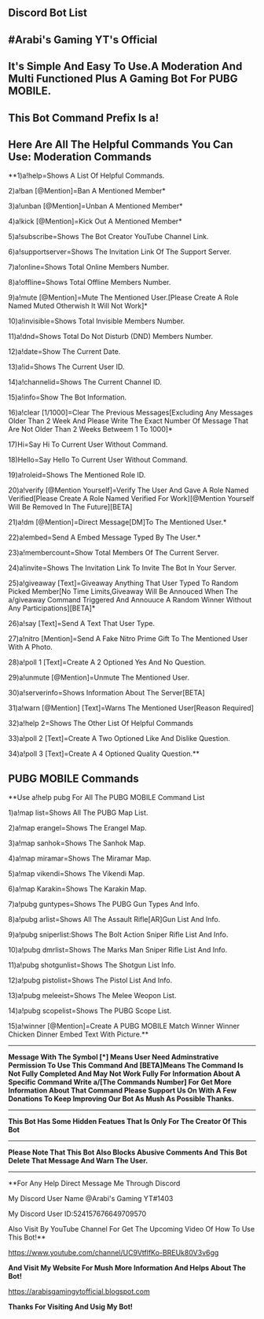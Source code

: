Discord Bot List
----------------
#Arabi's Gaming YT's Official
-----------------------------
It's Simple And Easy To Use.A Moderation And Multi Functioned Plus A Gaming Bot For PUBG MOBILE.
------------------------------------------------------------------------------------------------
This Bot Command Prefix Is a! 
-----------------------------
Here Are All The Helpful Commands You Can Use: Moderation Commands
------------------------------------------------------------------
**1)a!help=Shows A List Of Helpful Commands.

2)a!ban [@Mention]=Ban A Mentioned Member*

3)a!unban [@Mention]=Unban A Mentioned Member*

4)a!kick [@Mention]=Kick Out A Mentioned Member*

5)a!subscribe=Shows The Bot Creator YouTube Channel Link.

6)a!supportserver=Shows The Invitation Link Of The Support Server.

7)a!online=Shows Total Online Members Number.

8)a!offline=Shows Total Offline Members Number.

9)a!mute [@Mention]=Mute The Mentioned User.[Please Create A Role Named Muted Otherwish It Will Not Work]*

10)a!invisible=Shows Total Invisible Members Number.

11)a!dnd=Shows Total Do Not Disturb (DND) Members Number.

12)a!date=Show The Current Date.

13)a!id=Shows The Current User ID.

14)a!channelid=Shows The Current Channel ID.

15)a!info=Show The Bot Information.

16)a!clear [1/1000]=Clear The Previous Messages[Excluding Any Messages Older Than 2 Week And Please Write The Exact Number Of Message That Are Not Older Than 2 Weeks Betweem 1 To 1000]*

17)Hi=Say Hi To Current User Without Command.

18)Hello=Say Hello To Current User Without Command.

19)a!roleid=Shows The Mentioned Role ID.

20)a!verify [@Mention Yourself]=Verify The User And Gave A Role Named Verified[Please Create A Role Named Verified For Work][@Mention Yourself Will Be Removed In The Future][BETA]

21)a!dm [@Mention]=Direct Message[DM]To The Mentioned User.*

22)a!embed=Send A Embed Message Typed By The User.*

23)a!membercount=Show Total Members Of The Current Server.

24)a!invite=Shows The Invitation Link To Invite The Bot In Your Server.

25)a!giveaway [Text]=Giveaway Anything That User Typed To Random Picked Member[No Time Limits,Giveaway Will Be Annouced When The a/giveaway Command Triggered And Annouuce A Random Winner Without Any Participations][BETA]*

26)a!say [Text]=Send A Text That User Type.

27)a!nitro [Mention]=Send A Fake Nitro Prime Gift To The Mentioned User With A Photo.

28)a!poll 1 [Text]=Create A 2 Optioned Yes And No Question.

29)a!unmute [@Mention]=Unmute The Mentioned User.

30)a!serverinfo=Shows Information About The Server[BETA]

31)a!warn [@Mention] [Text]=Warns The Mentioned User[Reason Required]

32)a!help 2=Shows The Other List Of Helpful Commands

33)a!poll 2 [Text]=Create A Two Optioned Like And Dislike Question.

34)a!poll 3 [Text]=Create A 4 Optioned Quality Question.**

PUBG MOBILE Commands
--------------------

**Use a!help pubg For All The PUBG MOBILE Command List

1)a!map list=Shows All The PUBG Map List.

2)a!map erangel=Shows The Erangel Map.

3)a!map sanhok=Shows The Sanhok Map.

4)a!map miramar=Shows The Miramar Map.

5)a!map vikendi=Shows The Vikendi Map.

6)a!map Karakin=Shows The Karakin Map.

7)a!pubg guntypes=Shows The PUBG Gun Types And Info.

8)a!pubg arlist=Shows All The Assault Rifle[AR]Gun List And Info.

9)a!pubg sniperlist:Shows The Bolt Action Sniper Rifle List And Info.

10)a!pubg dmrlist=Shows The Marks Man Sniper Rifle List And Info.

11)a!pubg shotgunlist=Shows The Shotgun List Info.

12)a!pubg pistolist=Shows The Pistol List And Info.

13)a!pubg meleeist=Shows The Melee Weopon List.

14)a!pubg scopelist=Shows The PUBG Scope List.

15)a!winner [@Mention]=Create A PUBG MOBILE Match Winner Winner Chicken Dinner Embed Text With Picture.**
_________________________________________________________________________________________________________________________________________________________________________________

**Message With The Symbol [*] Means User Need Adminstrative Permission To Use This Command And [BETA]Means The Command Is Not Fully Completed And May Not Work Fully For Information About A Specific Command Write a/[The Commands Number] For Get More Information About That Command Please Support Us On With A Few Donations To Keep Improving Our Bot As Mush As Possible Thanks.**
_________________________________________________________________________________________________________________________________________________________________________________
**This Bot Has Some Hidden Featues That Is Only For The Creator Of This Bot**
_________________________________________________________________________
**Please Note That This Bot Also Blocks Abusive Comments And This Bot Delete That Message And Warn The User.**

__________________________________________________________________________________________________________
**For Any Help Direct Message Me Through Discord

My Discord User Name @Arabi's Gaming YT#1403

My Discord User ID:524157676649709570

Also Visit By YouTube Channel For Get The Upcoming Video Of How To Use This Bot!**

https://www.youtube.com/channel/UC9VtflfKo-BREUk80V3v6gg

**And Visit My Website For Mush More Information And Helps About The Bot!**

https://arabisgamingytofficial.blogspot.com

**Thanks For Visiting And Usig My Bot!**
